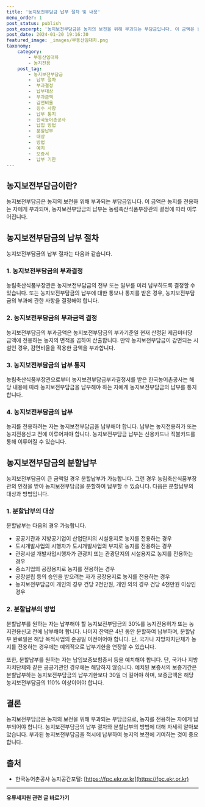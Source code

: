 ```yaml
---
title: '농지보전부담금 납부 절차 및 내용'
menu_order: 1
post_status: publish
post_excerpt: '농지보전부담금은 농지의 보전을 위해 부과되는 부담금입니다. 이 금액은 농지를 전용하는 자에게 부과되며, 농지보전부담금의 납부는 농림축산식품부장관의 결정에 따라 이루어집니다.'
post_date: 2024-01-20 19:16:30
featured_image: _images/부동산임대차.png
taxonomy:
    category:
        - 부동산임대차
        - 농지전용
    post_tag:
        - 농지보전부담금
        -  납부 절차
        -  부과결정
        -  납부대상
        -  부과금액
        -  감면비율
        -  징수 사항
        -  납부 통지
        -  한국농어촌공사
        -  납입 방법
        -  분할납부
        -  대상
        -  방법
        -  예치
        -  보증서
        -  납부 기한
---
```



## 농지보전부담금이란?

농지보전부담금은 농지의 보전을 위해 부과되는 부담금입니다. 이 금액은 농지를 전용하는 자에게 부과되며, 농지보전부담금의 납부는 농림축산식품부장관의 결정에 따라 이루어집니다.

## 농지보전부담금의 납부 절차

농지보전부담금의 납부 절차는 다음과 같습니다.

### 1. 농지보전부담금의 부과결정

농림축산식품부장관은 농지보전부담금의 전부 또는 일부를 미리 납부하도록 결정할 수 있습니다. 또는 농지보전부담금의 납부에 대한 통보나 통지를 받은 경우, 농지보전부담금의 부과에 관한 사항을 결정해야 합니다.

### 2. 농지보전부담금의 부과금액 결정

농지보전부담금의 부과금액은 농지보전부담금의 부과기준일 현재 산정된 제곱미터당 금액에 전용하는 농지의 면적을 곱하여 산출합니다. 만약 농지보전부담금이 감면되는 시설인 경우, 감면비율을 적용한 금액을 부과합니다.

### 3. 농지보전부담금의 납부 통지

농림축산식품부장관으로부터 농지보전부담금부과결정서를 받은 한국농어촌공사는 해당 내용에 따라 농지보전부담금을 납부해야 하는 자에게 농지보전부담금의 납부를 통지합니다.

### 4. 농지보전부담금의 납부

농지를 전용하려는 자는 농지보전부담금을 납부해야 합니다. 납부는 농지전용허가 또는 농지전용신고 전에 이루어져야 합니다. 농지보전부담금 납부는 신용카드나 직불카드를 통해 이루어질 수 있습니다.

## 농지보전부담금의 분할납부

농지보전부담금이 큰 금액일 경우 분할납부가 가능합니다. 그런 경우 농림축산식품부장관의 인정을 받아 농지보전부담금을 분할하여 납부할 수 있습니다. 다음은 분할납부의 대상과 방법입니다.

### 1. 분할납부의 대상

분할납부는 다음의 경우 가능합니다.

- 공공기관과 지방공기업이 산업단지의 시설용지로 농지를 전용하는 경우
- 도시개발사업의 시행자가 도시개발사업의 부지로 농지를 전용하는 경우
- 관광시설 개발사업시행자가 관광지 또는 관광단지의 시설용지로 농지를 전용하는 경우
- 중소기업의 공장용지로 농지를 전용하는 경우
- 공장설립 등의 승인을 받으려는 자가 공장용지로 농지를 전용하는 경우
- 농지보전부담금이 개인의 경우 건당 2천만원, 개인 외의 경우 건당 4천만원 이상인 경우

### 2. 분할납부의 방법

분할납부를 원하는 자는 납부해야 할 농지보전부담금의 30%를 농지전용허가 또는 농지전용신고 전에 납부해야 합니다. 나머지 잔액은 4년 동안 분할하여 납부하며, 분할납부 완료일은 해당 목적사업의 준공일 이전이어야 합니다. 단, 국가나 지방자치단체가 농지를 전용하는 경우에는 예외적으로 납부기한을 연장할 수 있습니다.

또한, 분할납부를 원하는 자는 납입보증보험증서 등을 예치해야 합니다. 단, 국가나 지방자치단체와 같은 공공기관인 경우에는 해당하지 않습니다. 예치된 보증서의 보증기간은 분할납부하는 농지보전부담금의 납부기한보다 30일 더 길어야 하며, 보증금액은 해당 농지보전부담금의 110% 이상이어야 합니다.

## 결론

농지보전부담금은 농지의 보전을 위해 부과되는 부담금으로, 농지를 전용하는 자에게 납부되어야 합니다. 농지보전부담금의 납부 절차와 분할납부의 방법에 대해 자세히 알아보았습니다. 부과된 농지보전부담금을 적시에 납부하여 농지의 보전에 기여하는 것이 중요합니다.

## 출처
- 한국농어촌공사 농지공간포털: [https://fpc.ekr.or.kr](https://fpc.ekr.or.kr)
<!-- wp:separator -->
<hr class="wp-block-separator has-alpha-channel-opacity"/>
<!-- /wp:separator -->

<!-- wp:group {"backgroundColor":"base","layout":{"type":"constrained"}} -->
<div class="wp-block-group has-base-background-color has-background"><!-- wp:paragraph {"align":"center","fontSize":"medium"} -->
<p class="has-text-align-center has-large-font-size"><strong>유류세지원 관련 글 바로가기</strong></p>
<!-- /wp:paragraph -->


<!-- wp:latest-posts
{"categories":[{"id":14360,"count":19,"description":"","link":"https://uknowlaw.com/category/%ec%9c%a0%eb%a5%98%ec%84%b8%ec%a7%80%ec%9b%90/","name":"유류세지원","slug":"유류세지원","taxonomy":"category","parent":0,"meta":[],"_links":{"self":[{"href":"https://uknowlaw.com/wp-json/wp/v2/categories/14360"}],"collection":[{"href":"https://uknowlaw.com/wp-json/wp/v2/categories"}],"about":[{"href":"https://uknowlaw.com/wp-json/wp/v2/taxonomies/category"}],"wp:post_type":[{"href":"https://uknowlaw.com/wp-json/wp/v2/posts?categories=14360"}],"curies":[{"name":"wp","href":"https://api.w.org/{rel}","templated":true}]}}],"postsToShow":100,"excerptLength":28,"postLayout":"grid","columns":2,"featuredImageAlign":"left","featuredImageSizeSlug":"large","fontSize":"small"} /--></div>
<!-- /wp:group -->